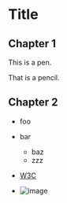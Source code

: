 Title
=====

Chapter 1
---------

This is a pen.

That is a pencil.

Chapter 2
---------

* foo
* bar
  * baz
  * zzz

* [W3C](http://www.w3.org/)
* ![image](http://w3.org/Icons/valid-xhtml10)
